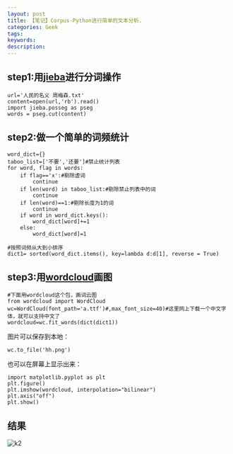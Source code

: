 ```yaml
---
layout: post
title: 【笔记】Corpus-Python进行简单的文本分析.
categories: Geek
tags:
keywords:
description:
---
```



## step1:用[jieba](https://github.com/fxsjy/jieba)进行分词操作

```
url='人民的名义 周梅森.txt'
content=open(url,'rb').read()
import jieba.posseg as pseg
words = pseg.cut(content)
```

## step2:做一个简单的词频统计

```
word_dict={}
taboo_list=['不要','还要']#禁止统计列表
for word, flag in words:
    if flag=='x':#剔除虚词
        continue
    if len(word) in taboo_list:#剔除禁止列表中的词
        continue
    if len(word)==1:#剔除长度为1的词
        continue
    if word in word_dict.keys():
        word_dict[word]+=1
    else:
        word_dict[word]=1

#按照词频从大到小排序
dict1= sorted(word_dict.items(), key=lambda d:d[1], reverse = True)
```

## step3:用[wordcloud](https://github.com/amueller/word_cloud)画图

```
#下面用wordcloud这个包，画词云图
from wordcloud import WordCloud
wc=WordCloud(font_path='a.ttf')#,max_font_size=40)#这里网上下载一个中文字体，就可以支持中文了
wordcloud=wc.fit_words(dict(dict1))
```

图片可以保存到本地：
```
wc.to_file('hh.png')
```

也可以在屏幕上显示出来：
```
import matplotlib.pyplot as plt
plt.figure()
plt.imshow(wordcloud, interpolation="bilinear")
plt.axis("off")
plt.show()
```

## 结果

![k2](http://i.imgur.com/CDq5sDU.png)

